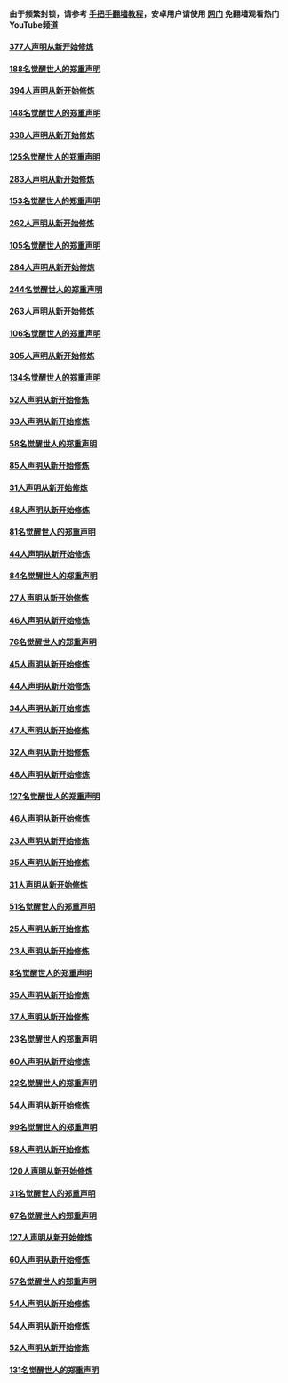 #### 由于频繁封锁，请参考 [手把手翻墙教程](https://github.com/gfw-breaker/guides/wiki/)，安卓用户请使用 [网门](https://github.com/gfw-breaker/nogfw/blob/master/dl.md?t=05130801) 免翻墙观看热门YouTube频道 

#### [377人声明从新开始修炼](../pages/91/424867.md?t=05130801) 

#### [188名觉醒世人的郑重声明](../pages/91/424866.md?t=05130801) 

#### [394人声明从新开始修炼](../pages/91/423914.md?t=05130801) 

#### [148名觉醒世人的郑重声明](../pages/91/423913.md?t=05130801) 

#### [338人声明从新开始修炼](../pages/91/423540.md?t=05130801) 

#### [125名觉醒世人的郑重声明](../pages/91/423539.md?t=05130801) 

#### [283人声明从新开始修炼](../pages/91/423296.md?t=05130801) 

#### [153名觉醒世人的郑重声明](../pages/91/423295.md?t=05130801) 

#### [262人声明从新开始修炼](../pages/91/423004.md?t=05130801) 

#### [105名觉醒世人的郑重声明](../pages/91/423003.md?t=05130801) 

#### [284人声明从新开始修炼](../pages/91/422707.md?t=05130801) 

#### [244名觉醒世人的郑重声明](../pages/91/422706.md?t=05130801) 

#### [263人声明从新开始修炼](../pages/91/422553.md?t=05130801) 

#### [106名觉醒世人的郑重声明](../pages/91/422552.md?t=05130801) 

#### [305人声明从新开始修炼](../pages/91/422153.md?t=05130801) 

#### [134名觉醒世人的郑重声明](../pages/91/422152.md?t=05130801) 

#### [52人声明从新开始修炼](../pages/91/421846.md?t=05130801) 

#### [33人声明从新开始修炼](../pages/91/421804.md?t=05130801) 

#### [58名觉醒世人的郑重声明](../pages/91/421845.md?t=05130801) 

#### [85人声明从新开始修炼](../pages/91/421769.md?t=05130801) 

#### [31人声明从新开始修炼](../pages/91/421763.md?t=05130801) 

#### [48人声明从新开始修炼](../pages/91/421605.md?t=05130801) 

#### [81名觉醒世人的郑重声明](../pages/91/421656.md?t=05130801) 

#### [44人声明从新开始修炼](../pages/91/421544.md?t=05130801) 

#### [84名觉醒世人的郑重声明](../pages/91/421543.md?t=05130801) 

#### [27人声明从新开始修炼](../pages/91/421465.md?t=05130801) 

#### [46人声明从新开始修炼](../pages/91/421454.md?t=05130801) 

#### [76名觉醒世人的郑重声明](../pages/91/421453.md?t=05130801) 

#### [45人声明从新开始修炼](../pages/91/421452.md?t=05130801) 

#### [44人声明从新开始修炼](../pages/91/421422.md?t=05130801) 

#### [34人声明从新开始修炼](../pages/91/421322.md?t=05130801) 

#### [47人声明从新开始修炼](../pages/91/421264.md?t=05130801) 

#### [32人声明从新开始修炼](../pages/91/421225.md?t=05130801) 

#### [48人声明从新开始修炼](../pages/91/421202.md?t=05130801) 

#### [127名觉醒世人的郑重声明](../pages/91/421224.md?t=05130801) 

#### [46人声明从新开始修炼](../pages/91/421203.md?t=05130801) 

#### [23人声明从新开始修炼](../pages/91/421138.md?t=05130801) 

#### [35人声明从新开始修炼](../pages/91/421122.md?t=05130801) 

#### [31人声明从新开始修炼](../pages/91/421081.md?t=05130801) 

#### [51名觉醒世人的郑重声明](../pages/91/421080.md?t=05130801) 

#### [25人声明从新开始修炼](../pages/91/421020.md?t=05130801) 

#### [23人声明从新开始修炼](../pages/91/420884.md?t=05130801) 

#### [8名觉醒世人的郑重声明](../pages/91/420883.md?t=05130801) 

#### [35人声明从新开始修炼](../pages/91/420809.md?t=05130801) 

#### [37人声明从新开始修炼](../pages/91/420766.md?t=05130801) 

#### [23名觉醒世人的郑重声明](../pages/91/420765.md?t=05130801) 

#### [60人声明从新开始修炼](../pages/91/420727.md?t=05130801) 

#### [22名觉醒世人的郑重声明](../pages/91/420726.md?t=05130801) 

#### [54人声明从新开始修炼](../pages/91/420529.md?t=05130801) 

#### [99名觉醒世人的郑重声明](../pages/91/420528.md?t=05130801) 

#### [58人声明从新开始修炼](../pages/91/420198.md?t=05130801) 

#### [120人声明从新开始修炼](../pages/91/420141.md?t=05130801) 

#### [31名觉醒世人的郑重声明](../pages/91/420197.md?t=05130801) 

#### [67名觉醒世人的郑重声明](../pages/91/420140.md?t=05130801) 

#### [127人声明从新开始修炼](../pages/91/420082.md?t=05130801) 

#### [60人声明从新开始修炼](../pages/91/420081.md?t=05130801) 

#### [57名觉醒世人的郑重声明](../pages/91/420080.md?t=05130801) 

#### [54人声明从新开始修炼](../pages/91/419533.md?t=05130801) 

#### [54人声明从新开始修炼](../pages/91/419532.md?t=05130801) 

#### [52人声明从新开始修炼](../pages/91/419531.md?t=05130801) 

#### [131名觉醒世人的郑重声明](../pages/91/419530.md?t=05130801) 

